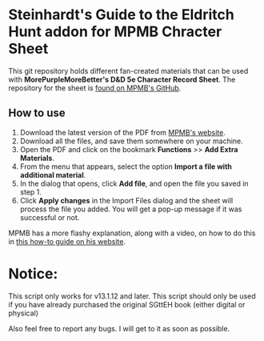 # Steinhardt's Guide to the Eldritch Hunt addon for MPMB Chracter Sheet

This git repository holds different fan-created materials that can be used with **MorePurpleMoreBetter's D&D 5e Character Record Sheet**. The repository for the sheet is [found on MPMB's GitHub](https://github.com/morepurplemorebetter/MPMBs-Character-Record-Sheet).

## How to use

1. Download the latest version of the PDF from [MPMB's website](https://www.flapkan.com/#download).
2. Download all the files, and save them somewhere on your machine.
3. Open the PDF and click on the bookmark **Functions** >> **Add Extra Materials**.
4. From the menu that appears, select the option **Import a file with additional material**.
5. In the dialog that opens, click **Add file**, and open the file you saved in step 1.
6. Click **Apply changes** in the Import Files dialog and the sheet will process the file you added. You will get a pop-up message if it was successful or not.

MPMB has a more flashy explanation, along with a video, on how to do this in [this how-to guide on his website](https://www.flapkan.com/how-to/add-more-content).

# Notice:

This script only works for v13.1.12 and later.
This script should only be used if you have already purchased the original SGttEH book (either digital or physical)

Also feel free to report any bugs. I will get to it as soon as possible.

